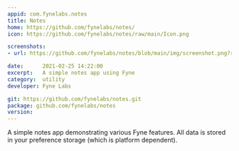 ```yaml
---
appid: com.fynelabs.notes
title: Notes
home: https://github.com/fynelabs/notes/
icon: https://github.com/fynelabs/notes/raw/main/Icon.png

screenshots:
- url: https://github.com/fynelabs/notes/blob/main/img/screenshot.png?raw=true

date:      2021-02-25 14:22:00
excerpt:   A simple notes app using Fyne
category:  utility
developer: Fyne Labs

git: https://github.com/fynelabs/notes.git
package: github.com/fynelabs/notes
version: 
---
```


A simple notes app demonstrating various Fyne features.
All data is stored in your preference storage (which is platform dependent).

